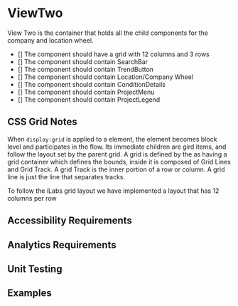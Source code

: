 # ViewTwo

View Two is the container that holds all the child components for the company 
and location wheel.

* [] The component should have a grid with 12 columns and 3 rows
* [] The component should contain SearchBar
* [] The component should contain TrendButton
* [] The component should contain Location/Company Wheel 
* [] The component should contain ConditionDetails 
* [] The component should contain ProjectMenu
* [] The component should contain ProjectLegend

## CSS Grid Notes

When `display:grid` is applied to a element, the element becomes block level and participates in the flow.
Its immediate children are gird items, and follow the layout set by the parent grid.
A grid is defined by the as having a grid container which defines the bounds, inside it is composed of Grid Lines and Grid Track. A grid Track is the inner portion of a row or column. A grid line is just the line that separates tracks.

To follow the iLabs grid layout we have implemented a layout that has 12 columns per row

## Accessibility Requirements


## Analytics Requirements


## Unit Testing


## Examples
